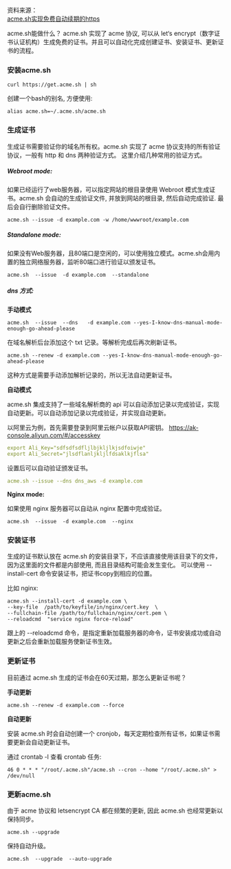 资料来源：<br/>
[acme.sh实现免费自动续期的https](https://blog.csdn.net/qq_37816503/article/details/105102575)

acme.sh能做什么？
acme.sh 实现了 acme 协议, 可以从 let‘s encrypt（数字证书认证机构）生成免费的证书。并且可以自动化完成创建证书、安装证书、更新证书的流程。

### 安装acme.sh
~~~~~shell
curl https://get.acme.sh | sh
~~~~~

创建一个bash的别名, 方便使用:
~~~~~shell
alias acme.sh=~/.acme.sh/acme.sh
~~~~~
### 生成证书

生成证书需要验证你的域名所有权。acme.sh 实现了 acme 协议支持的所有验证协议，一般有 http 和 dns 两种验证方式。
这里介绍几种常用的验证方式。

##### Webroot mode:
如果已经运行了web服务器，可以指定网站的根目录使用 Webroot 模式生成证书。acme.sh 会自动的生成验证文件, 并放到网站的根目录, 然后自动完成验证. 最后会自行删除验证文件。
~~~~~shell
acme.sh --issue -d example.com -w /home/wwwroot/example.com
~~~~~
##### Standalone mode:
如果没有Web服务器，且80端口是空闲的，可以使用独立模式。acme.sh会用内置的独立网络服务器，监听80端口进行验证以颁发证书。
~~~~~shell
acme.sh  --issue  -d example.com  --standalone
~~~~~
##### dns 方式:
**手动模式**
~~~~~shell
acme.sh  --issue  --dns   -d example.com --yes-I-know-dns-manual-mode-enough-go-ahead-please
~~~~~
在域名解析后台添加这个 txt 记录。等解析完成后再次刷新证书。
~~~~~shell
acme.sh --renew -d example.com --yes-I-know-dns-manual-mode-enough-go-ahead-please
~~~~~
这种方式是需要手动添加解析记录的，所以无法自动更新证书。

**自动模式**

acme.sh 集成支持了一些域名解析商的 api 可以自动添加记录以完成验证，实现自动更新。可以自动添加记录以完成验证，并实现自动更新。

以阿里云为例，首先需要登录到阿里云帐户以获取API密钥。 https://ak-console.aliyun.com/#/accesskey
~~~~~yaml
export Ali_Key="sdfsdfsdfljlbjkljlkjsdfoiwje"
export Ali_Secret="jlsdflanljkljlfdsaklkjflsa"
~~~~~
设置后可以自动验证颁发证书。
~~~~~yaml
acme.sh --issue --dns dns_aws -d example.com
~~~~~
**Nginx mode:**

如果使用 nginx 服务器可以自动从 nginx 配置中完成验证。
~~~~~shell
acme.sh  --issue  -d example.com  --nginx
~~~~~

### 安装证书

生成的证书默认放在 acme.sh 的安装目录下，不应该直接使用该目录下的文件，因为这里面的文件都是内部使用, 而且目录结构可能会发生变化。
可以使用 --install-cert 命令安装证书，把证书copy到相应的位置。

比如 nginx:

~~~~~shell
acme.sh --install-cert -d example.com \
--key-file  /path/to/keyfile/in/nginx/cert.key  \
--fullchain-file /path/to/fullchain/nginx/cert.pem \
--reloadcmd  "service nginx force-reload"
~~~~~

跟上的 --reloadcmd 命令，是指定重新加载服务器的命令，证书安装成功或自动更新之后会重新加载服务使新证书生效。

### 更新证书
目前通过 acme.sh 生成的证书会在60天过期，那怎么更新证书呢？

**手动更新**

~~~~~shell
acme.sh --renew -d example.com --force
~~~~~

**自动更新**

安装 acme.sh 时会自动创建一个 cronjob，每天定期检查所有证书，如果证书需要更新会自动更新证书。

通过 crontab -l 查看 crontab 任务:

~~~~~shell
46 0 * * * "/root/.acme.sh"/acme.sh --cron --home "/root/.acme.sh" > /dev/null
~~~~~

### 更新acme.sh
由于 acme 协议和 letsencrypt CA 都在频繁的更新, 因此 acme.sh 也经常更新以保持同步。
~~~~~shell
acme.sh --upgrade
~~~~~

保持自动升级。

~~~~~shell
acme.sh  --upgrade  --auto-upgrade
~~~~~
